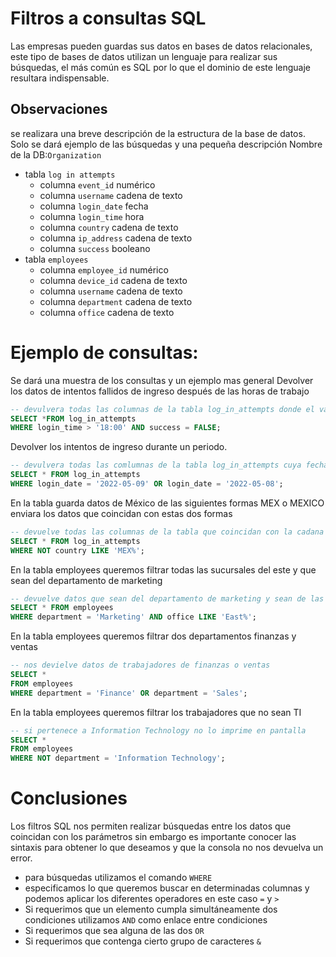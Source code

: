 # Filtros a consultas SQL

Las empresas pueden guardas sus datos en bases de datos relacionales, este tipo de bases de datos utilizan un lenguaje para realizar sus búsquedas, el más común es SQL por lo que el dominio de este lenguaje resultara indispensable.

## Observaciones

se realizara una breve descripción de la estructura de la base de datos. Solo se dará ejemplo de las búsquedas y una pequeña descripción
Nombre de la DB:`Organization`
- tabla `log in attempts`
    - columna `event_id` numérico
    - columna `username` cadena de texto
    - columna `login_date` fecha
    - columna `login_time` hora
    - columna `country` cadena de texto
    - columna `ip_address` cadena de texto
    - columna `success` booleano
- tabla `employees`
    - columna `employee_id` numérico
    - columna `device_id` cadena de texto
    - columna `username` cadena de texto
    - columna `department` cadena de texto
    - columna `office` cadena de texto

# Ejemplo de consultas:

Se dará una muestra de los consultas y un ejemplo mas general
Devolver los datos de intentos fallidos de ingreso después de las horas de trabajo

```sql
-- devulvera todas las columnas de la tabla log_in_attempts donde el valor de hora de logeo despues de las 6 y que sean fallidos.
SELECT *FROM log_in_attempts
WHERE login_time > '18:00' AND success = FALSE;
```

Devolver los intentos de ingreso durante un periodo.

```sql
-- devulvera todas las comlumnas de la tabla log_in_attempts cuya fecha de ingreso sea entre el el dia 9 y 8 de mayo.
SELECT * FROM log_in_attempts 
WHERE login_date = '2022-05-09' OR login_date = '2022-05-08';
```

En la tabla guarda datos de México de las siguientes formas MEX o MEXICO enviara los datos que coincidan con estas dos formas

```sql
-- devuelve todas las columnas de la tabla que coincidan con la cadana inicial de MEX
SELECT * FROM log_in_attempts 
WHERE NOT country LIKE 'MEX%';
```

En la tabla employees queremos filtrar todas las sucursales del este y que sean del departamento de marketing

```sql
-- devuelve datos que sean del departamento de marketing y sean de las sucursales del este
SELECT * FROM employees 
WHERE department = 'Marketing' AND office LIKE 'East%';
```

En la tabla employees queremos filtrar dos departamentos finanzas y ventas

```sql
-- nos devielve datos de trabajadores de finanzas o ventas
SELECT * 
FROM employees 
WHERE department = 'Finance' OR department = 'Sales';
```

En la tabla employees queremos filtrar los trabajadores que no sean TI

```sql
-- si pertenece a Information Technology no lo imprime en pantalla
SELECT * 
FROM employees 
WHERE NOT department = 'Information Technology';
```

# Conclusiones

Los filtros SQL nos permiten realizar búsquedas entre los datos que coincidan con los parámetros sin embargo es importante conocer las sintaxis para obtener lo que deseamos y que la consola no nos devuelva un error.

- para búsquedas utilizamos el comando `WHERE` 
- especificamos lo que queremos buscar en determinadas columnas y podemos aplicar los diferentes operadores en este caso ` = ` y ` > `
- Si requerimos que un  elemento cumpla simultáneamente dos condiciones utilizamos `AND` como enlace entre condiciones
- Si requerimos que sea alguna de las dos `OR`
- Si requerimos que contenga cierto grupo de caracteres `&`